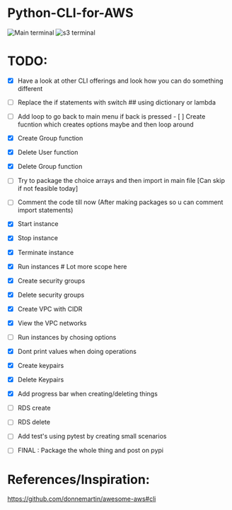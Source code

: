 # Python-CLI-for-AWS
![Main terminal](https://github.com/darshan-raul/Python-CLI-for-AWS/blob/master/img/cli%20main.png)
![s3 terminal](https://github.com/darshan-raul/Python-CLI-for-AWS/blob/master/img/cli%20s3.png)


# TODO:
- [x] Have a look at other CLI offerings and look how you can do something different
- [ ] Replace the if statements with switch ## using dictionary or lambda
- [ ] Add loop to go back to main menu if back is pressed
        - [ ] Create fucntion which creates options maybe and then loop around
- [x] Create Group function 
- [x] Delete User function
- [x] Delete Group function
- [ ] Try to package the choice arrays and then import in main file [Can skip if not feasible today]
- [ ] Comment the code till now (After making packages so u can comment import statements)
- [x] Start instance
- [x] Stop instance 
- [x] Terminate instance 
- [x] Run instances # Lot more scope here
- [x] Create security groups
- [x] Delete security groups
- [x] Create VPC with CIDR
- [x] View the VPC networks
- [ ] Run instances by chosing options
- [x] Dont print values when doing operations
- [x] Create keypairs
- [X] Delete Keypairs
- [x] Add progress bar when creating/deleting things
- [ ] RDS create
- [ ] RDS delete

- [ ] Add test's using pytest by creating small scenarios 
- [ ] FINAL : Package the whole thing and post on pypi

# References/Inspiration:

https://github.com/donnemartin/awesome-aws#cli